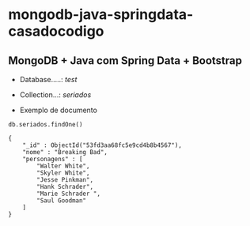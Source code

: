mongodb-java-springdata-casadocodigo
====================================

MongoDB + Java com Spring Data  + Bootstrap
--------------------------------------------

* Database.....: *test*
* Collection...: *seriados*

* Exemplo de documento

```
db.seriados.findOne()
 
{
    "_id" : ObjectId("53fd3aa68fc5e9cd4b8b4567"),
    "nome" : "Breaking Bad",
    "personagens" : [ 
        "Walter White", 
        "Skyler White", 
        "Jesse Pinkman", 
        "Hank Schrader", 
        "Marie Schrader ", 
        "Saul Goodman"
    ]
}
```
